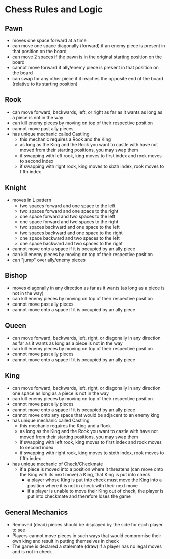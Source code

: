 
# Chess Rules and Logic

## Pawn
- moves one space forward at a time
- can move one space diagonally (forward) if an enemy piece is present in that position on the board
- can move 2 spaces if the pawn is in the original starting position on the board
- cannot move forward if ally/enemy piece is present in that position on the board
- can swap for any other piece if it reaches the opposite end of the board (relative to its starting position)

## Rook
- can move forward, backwards, left, or right as far as it wants as long as a piece is not in the way
- can kill enemy pieces by moving on top of their respective position
- cannot move past ally pieces
- has unique mechanic called Castling
    - this mechanic requires a Rook and the King
    - as long as the King and the Rook you want to castle with have not moved from their starting positions, you may swap them
    - if swapping with left rook, king moves to first index and rook moves to second index
    - if swapping with right rook, king moves to sixth index, rook moves to fifth index

## Knight
- moves in L pattern
    - two spaces forward and one space to the left
    - two spaces forward and one space to the right
    - one space forward and two spaces to the left
    - one space forward and two spaces to the right
    - two spaces backward and one space to the left
    - two spaces backward and one space to the right
    - one space backward and two spaces to the left
    - one space backward and two spaces to the right
- cannot move onto a space if it is occupied by an ally piece
- can kill enemy pieces by moving on top of their respective position
- can "jump" over ally/enemy pieces

## Bishop
- moves diagonally in any direction as far as it wants (as long as a piece is not in the way)
- can kill enemy pieces by moving on top of their respective position
- cannot move past ally pieces
- cannot move onto a space if it is occupied by an ally piece

## Queen
- can move forward, backwards, left, right, or diagonally in any direction as far as it wants as long as a piece is not in the way
- can kill enemy pieces by moving on top of their respective position
- cannot move past ally pieces
- cannot move onto a space if it is occupied by an ally piece

## King
- can move forward, backwards, left, right, or diagonally in any direction one space as long as a piece is not in the way
- can kill enemy pieces by moving on top of their respective position
- cannot move past ally pieces
- cannot move onto a space if it is occupied by an ally piece
- cannot move onto any space that would be adjacent to an enemy king
- has unique mechanic called Castling
    - this mechanic requires the King and a Rook
    - as long as the King and the Rook you want to castle with have not moved from their starting positions, you may swap them
    - if swapping with left rook, king moves to first index and rook moves to second index
    - if swapping with right rook, king moves to sixth index, rook moves to fifth index
- has unique mechanic of Check/Checkmate
    - if a piece is moved into a position where it threatens (can move onto the King with its next move) a King, that King is put into check
        - a player whose King is put into check must move the King into a position where it is not in check with their next move
        - if a player is unable to move their King out of check, the player is put into checkmate and therefore loses the game


## General Mechanics
- Removed (dead) pieces should be displayed by the side for each player to see
- Players cannot move pieces in such ways that would compromise their own king and result in putting themselves in check
- The game is declared a stalemate (draw) if a player has no legal moves and is not in check

